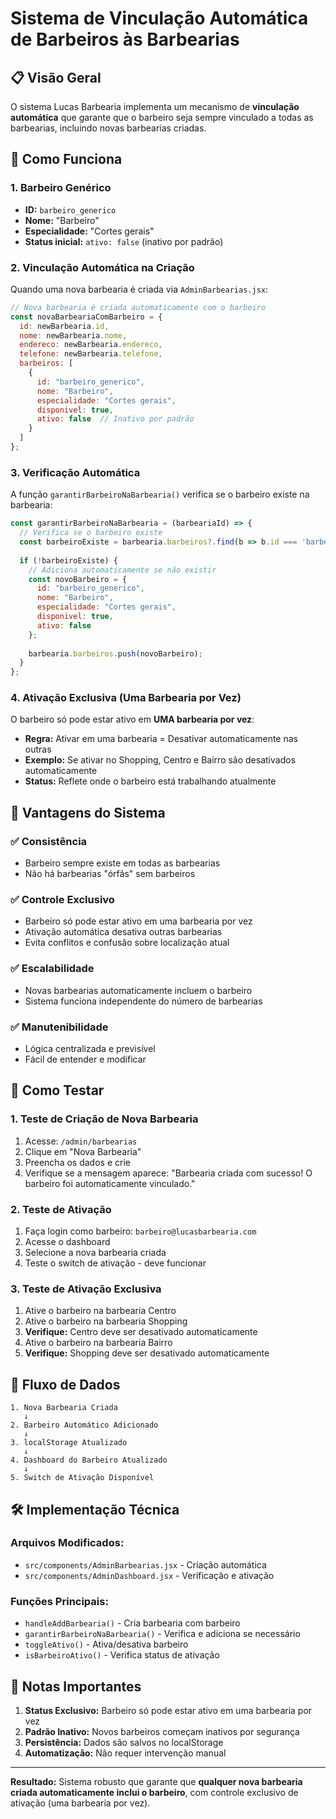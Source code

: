 # Sistema de Vinculação Automática de Barbeiros às Barbearias

## 📋 **Visão Geral**

O sistema Lucas Barbearia implementa um mecanismo de **vinculação automática** que garante que o barbeiro seja sempre vinculado a todas as barbearias, incluindo novas barbearias criadas.

## 🔧 **Como Funciona**

### **1. Barbeiro Genérico**
- **ID:** `barbeiro_generico`
- **Nome:** "Barbeiro"
- **Especialidade:** "Cortes gerais"
- **Status inicial:** `ativo: false` (inativo por padrão)

### **2. Vinculação Automática na Criação**
Quando uma nova barbearia é criada via `AdminBarbearias.jsx`:

```javascript
// Nova barbearia é criada automaticamente com o barbeiro
const novaBarbeariaComBarbeiro = {
  id: newBarbearia.id,
  nome: newBarbearia.nome,
  endereco: newBarbearia.endereco,
  telefone: newBarbearia.telefone,
  barbeiros: [
    {
      id: "barbeiro_generico",
      nome: "Barbeiro",
      especialidade: "Cortes gerais",
      disponivel: true,
      ativo: false  // Inativo por padrão
    }
  ]
};
```

### **3. Verificação Automática**
A função `garantirBarbeiroNaBarbearia()` verifica se o barbeiro existe na barbearia:

```javascript
const garantirBarbeiroNaBarbearia = (barbeariaId) => {
  // Verifica se o barbeiro existe
  const barbeiroExiste = barbearia.barbeiros?.find(b => b.id === 'barbeiro_generico');
  
  if (!barbeiroExiste) {
    // Adiciona automaticamente se não existir
    const novoBarbeiro = {
      id: "barbeiro_generico",
      nome: "Barbeiro",
      especialidade: "Cortes gerais",
      disponivel: true,
      ativo: false
    };
    
    barbearia.barbeiros.push(novoBarbeiro);
  }
};
```

### **4. Ativação Exclusiva (Uma Barbearia por Vez)**
O barbeiro só pode estar ativo em **UMA barbearia por vez**:

- **Regra:** Ativar em uma barbearia = Desativar automaticamente nas outras
- **Exemplo:** Se ativar no Shopping, Centro e Bairro são desativados automaticamente
- **Status:** Reflete onde o barbeiro está trabalhando atualmente

## 🎯 **Vantagens do Sistema**

### ✅ **Consistência**
- Barbeiro sempre existe em todas as barbearias
- Não há barbearias "órfãs" sem barbeiros

### ✅ **Controle Exclusivo**
- Barbeiro só pode estar ativo em uma barbearia por vez
- Ativação automática desativa outras barbearias
- Evita conflitos e confusão sobre localização atual

### ✅ **Escalabilidade**
- Novas barbearias automaticamente incluem o barbeiro
- Sistema funciona independente do número de barbearias

### ✅ **Manutenibilidade**
- Lógica centralizada e previsível
- Fácil de entender e modificar

## 🧪 **Como Testar**

### **1. Teste de Criação de Nova Barbearia**
1. Acesse: `/admin/barbearias`
2. Clique em "Nova Barbearia"
3. Preencha os dados e crie
4. Verifique se a mensagem aparece: "Barbearia criada com sucesso! O barbeiro foi automaticamente vinculado."

### **2. Teste de Ativação**
1. Faça login como barbeiro: `barbeiro@lucasbarbearia.com`
2. Acesse o dashboard
3. Selecione a nova barbearia criada
4. Teste o switch de ativação - deve funcionar

### **3. Teste de Ativação Exclusiva**
1. Ative o barbeiro na barbearia Centro
2. Ative o barbeiro na barbearia Shopping
3. **Verifique:** Centro deve ser desativado automaticamente
4. Ative o barbeiro na barbearia Bairro
5. **Verifique:** Shopping deve ser desativado automaticamente

## 🔄 **Fluxo de Dados**

```
1. Nova Barbearia Criada
   ↓
2. Barbeiro Automático Adicionado
   ↓
3. localStorage Atualizado
   ↓
4. Dashboard do Barbeiro Atualizado
   ↓
5. Switch de Ativação Disponível
```

## 🛠️ **Implementação Técnica**

### **Arquivos Modificados:**
- `src/components/AdminBarbearias.jsx` - Criação automática
- `src/components/AdminDashboard.jsx` - Verificação e ativação

### **Funções Principais:**
- `handleAddBarbearia()` - Cria barbearia com barbeiro
- `garantirBarbeiroNaBarbearia()` - Verifica e adiciona se necessário
- `toggleAtivo()` - Ativa/desativa barbeiro
- `isBarbeiroAtivo()` - Verifica status de ativação

## 📝 **Notas Importantes**

1. **Status Exclusivo:** Barbeiro só pode estar ativo em uma barbearia por vez
2. **Padrão Inativo:** Novos barbeiros começam inativos por segurança
3. **Persistência:** Dados são salvos no localStorage
4. **Automatização:** Não requer intervenção manual

---

**Resultado:** Sistema robusto que garante que **qualquer nova barbearia criada automaticamente inclui o barbeiro**, com controle exclusivo de ativação (uma barbearia por vez). 